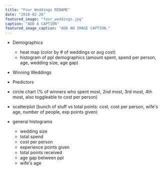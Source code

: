 ```yaml
---
title: "Four Weddings RENAME"
date: "2018-02-28"
featured_image: "four_weddings.jpg"
caption: "ADD A CAPTION"
featured_image_caption: "ADD AN IMAGE CAPTION."
---
```


* Demographics

  * heat map (color by # of weddings or avg cost)
  * histogram of ppl demographics (amount spent, spend per person, age, wedding size, age gap)

* Winning Weddings

* Predictors

* circle chart (% of winners who spent most, 2nd most, 3rd most, 4th most, also toggleable to cost per person)
* scatterplot (bunch of stuff vs total points: cost, cost per person, wife's age, number of people, exp points given)
* general histograms

  * wedding size
  * total spend
  * cost per person
  * experience points given
  * total points received
  * age gap between ppl
  * wife's age

  <SelectableHistogram />
